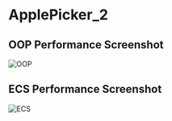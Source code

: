 # ApplePicker_2
## OOP Performance Screenshot
![OOP](OOP.png)
## ECS Performance Screenshot
![ECS](/Users/jenniebutch/Desktop/ECS.png)
